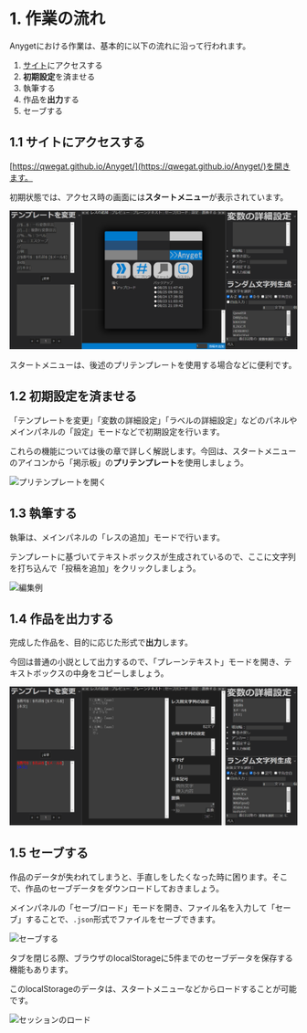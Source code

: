 # 1. 作業の流れ
Anygetにおける作業は、基本的に以下の流れに沿って行われます。

1. [サイト](https://qwegat.github.io/Anyget/)にアクセスする
2. **初期設定**を済ませる
3. 執筆する
4. 作品を**出力**する
5. セーブする


## 1.1 サイトにアクセスする

[https://qwegat.github.io/Anyget/](https://qwegat.github.io/Anyget/)を開きます。

初期状態では、アクセス時の画面には**スタートメニュー**が表示されています。

![アクセス時の画面](../assets/images/startmenu.png)

スタートメニューは、後述のプリテンプレートを使用する場合などに便利です。

## 1.2 初期設定を済ませる

「テンプレートを変更」「変数の詳細設定」「ラベルの詳細設定」などのパネルやメインパネルの「設定」モードなどで初期設定を行います。

これらの機能については後の章で詳しく解説します。今回は、スタートメニューのアイコンから「掲示板」の**プリテンプレート**を使用しましょう。

![プリテンプレートを開く](../assets/animations/pretemp.gif)

## 1.3 執筆する

執筆は、メインパネルの「レスの追加」モードで行います。

テンプレートに基づいてテキストボックスが生成されているので、ここに文字列を打ち込んで「投稿を追加」をクリックしましょう。

![編集例](../assets/animations/edit.gif)

## 1.4 作品を出力する

完成した作品を、目的に応じた形式で**出力**します。

今回は普通の小説として出力するので、「プレーンテキスト」モードを開き、テキストボックスの中身をコピーしましょう。

![プレーンテキストでの出力](../assets/images/560d4b71548bb197db194b5aef6be3b159b27b27839c7cfe0f9e73036819f7ee.png)  

## 1.5 セーブする

作品のデータが失われてしまうと、手直しをしたくなった時に困ります。そこで、作品のセーブデータをダウンロードしておきましょう。

メインパネルの「セーブ/ロード」モードを開き、ファイル名を入力して「セーブ」することで、`.json`形式でファイルをセーブできます。

![セーブする](/docs/assets/animations/save.gif)

タブを閉じる際、ブラウザのlocalStorageに5件までのセーブデータを保存する機能もあります。

このlocalStorageのデータは、スタートメニューなどからロードすることが可能です。

![セッションのロード](/docs/assets/animations/sessionload.gif)